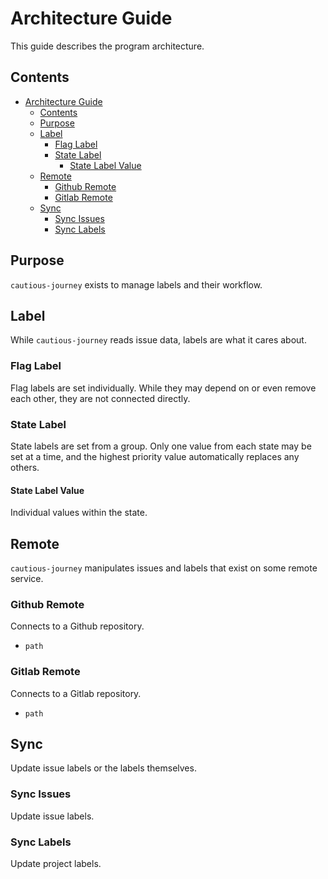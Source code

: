 # Architecture Guide

This guide describes the program architecture.

## Contents

- [Architecture Guide](#architecture-guide)
  - [Contents](#contents)
  - [Purpose](#purpose)
  - [Label](#label)
    - [Flag Label](#flag-label)
    - [State Label](#state-label)
      - [State Label Value](#state-label-value)
  - [Remote](#remote)
    - [Github Remote](#github-remote)
    - [Gitlab Remote](#gitlab-remote)
  - [Sync](#sync)
    - [Sync Issues](#sync-issues)
    - [Sync Labels](#sync-labels)

## Purpose

`cautious-journey` exists to manage labels and their workflow.

## Label

While `cautious-journey` reads issue data, labels are what it cares about.

### Flag Label

Flag labels are set individually. While they may depend on or even remove each other,
they are not connected directly.

### State Label

State labels are set from a group. Only one value from each state may be set at a time,
and the highest priority value automatically replaces any others.

#### State Label Value

Individual values within the state.

## Remote

`cautious-journey` manipulates issues and labels that exist on some remote service.

### Github Remote

Connects to a Github repository.

- `path`

### Gitlab Remote

Connects to a Gitlab repository.

- `path`

## Sync

Update issue labels or the labels themselves.

### Sync Issues

Update issue labels.

### Sync Labels

Update project labels.
